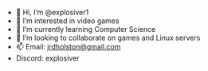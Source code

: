 - 👋 Hi, I’m @explosiver1
- 👀 I’m interested in video games
- 🌱 I’m currently learning Computer Science
- 💞️ I’m looking to collaborate on games and Linux servers
- 📫 Email: jrdholston@gmail.com
-    Discord: explosiver

<!---
explosiver1/explosiver1 is a ✨ special ✨ repository because its `README.md` (this file) appears on your GitHub profile.
You can click the Preview link to take a look at your changes.
--->
